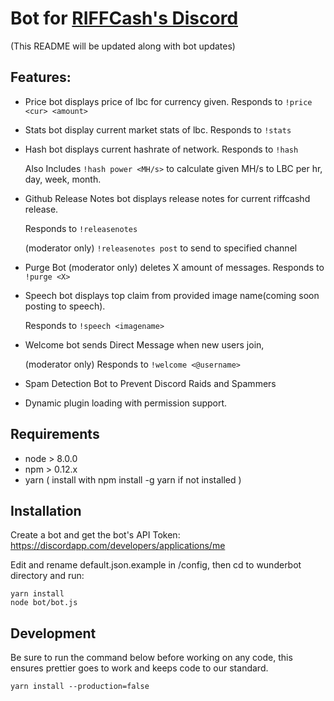 # Bot for [RIFFCash's Discord](https://discord.gg/Rk7mF4w)

(This README will be updated along with bot updates)

## Features:

* Price bot displays price of lbc for currency given. Responds to `!price <cur>
  <amount>`
* Stats bot display current market stats of lbc. Responds to `!stats`
* Hash bot displays current hashrate of network. Responds to `!hash`

  Also Includes `!hash power <MH/s>` to calculate given MH/s to LBC per hr, day,
  week, month.

* Github Release Notes bot displays release notes for current riffcashd release.

  Responds to `!releasenotes`

  (moderator only) `!releasenotes post` to send to specified channel

* Purge Bot (moderator only) deletes X amount of messages. Responds to `!purge
  <X>`
* Speech bot displays top claim from provided image name(coming soon posting to
  speech).

  Responds to `!speech <imagename>`

* Welcome bot sends Direct Message when new users join,

  (moderator only) Responds to `!welcome <@username>`

* Spam Detection Bot to Prevent Discord Raids and Spammers
* Dynamic plugin loading with permission support.

## Requirements

* node > 8.0.0
* npm > 0.12.x
* yarn ( install with npm install -g yarn if not installed )

## Installation

Create a bot and get the bot's API Token:
https://discordapp.com/developers/applications/me

Edit and rename default.json.example in /config, then cd to wunderbot directory
and run:

```
yarn install
node bot/bot.js
```

## Development

Be sure to run the command below before working on any code, this ensures
prettier goes to work and keeps code to our standard.

```
yarn install --production=false
```
